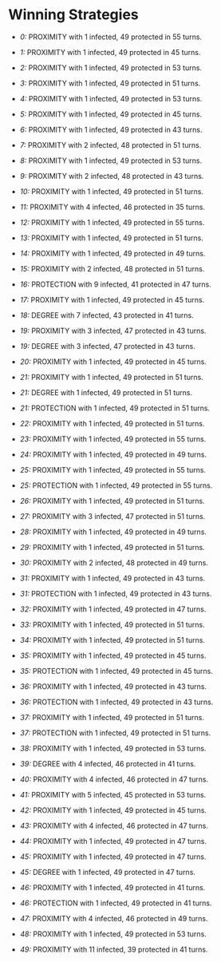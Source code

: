 # Winning Strategies

* _0:_ PROXIMITY with 1 infected, 49 protected in 55 turns.


* _1:_ PROXIMITY with 1 infected, 49 protected in 45 turns.


* _2:_ PROXIMITY with 1 infected, 49 protected in 53 turns.


* _3:_ PROXIMITY with 1 infected, 49 protected in 51 turns.


* _4:_ PROXIMITY with 1 infected, 49 protected in 53 turns.


* _5:_ PROXIMITY with 1 infected, 49 protected in 45 turns.


* _6:_ PROXIMITY with 1 infected, 49 protected in 43 turns.


* _7:_ PROXIMITY with 2 infected, 48 protected in 51 turns.


* _8:_ PROXIMITY with 1 infected, 49 protected in 53 turns.


* _9:_ PROXIMITY with 2 infected, 48 protected in 43 turns.


* _10:_ PROXIMITY with 1 infected, 49 protected in 51 turns.


* _11:_ PROXIMITY with 4 infected, 46 protected in 35 turns.


* _12:_ PROXIMITY with 1 infected, 49 protected in 55 turns.


* _13:_ PROXIMITY with 1 infected, 49 protected in 51 turns.


* _14:_ PROXIMITY with 1 infected, 49 protected in 49 turns.


* _15:_ PROXIMITY with 2 infected, 48 protected in 51 turns.


* _16:_ PROTECTION with 9 infected, 41 protected in 47 turns.


* _17:_ PROXIMITY with 1 infected, 49 protected in 45 turns.


* _18:_ DEGREE with 7 infected, 43 protected in 41 turns.


* _19:_ PROXIMITY with 3 infected, 47 protected in 43 turns.


* _19:_ DEGREE with 3 infected, 47 protected in 43 turns.


* _20:_ PROXIMITY with 1 infected, 49 protected in 45 turns.


* _21:_ PROXIMITY with 1 infected, 49 protected in 51 turns.


* _21:_ DEGREE with 1 infected, 49 protected in 51 turns.


* _21:_ PROTECTION with 1 infected, 49 protected in 51 turns.


* _22:_ PROXIMITY with 1 infected, 49 protected in 51 turns.


* _23:_ PROXIMITY with 1 infected, 49 protected in 55 turns.


* _24:_ PROXIMITY with 1 infected, 49 protected in 49 turns.


* _25:_ PROXIMITY with 1 infected, 49 protected in 55 turns.


* _25:_ PROTECTION with 1 infected, 49 protected in 55 turns.


* _26:_ PROXIMITY with 1 infected, 49 protected in 51 turns.


* _27:_ PROXIMITY with 3 infected, 47 protected in 51 turns.


* _28:_ PROXIMITY with 1 infected, 49 protected in 49 turns.


* _29:_ PROXIMITY with 1 infected, 49 protected in 51 turns.


* _30:_ PROXIMITY with 2 infected, 48 protected in 49 turns.


* _31:_ PROXIMITY with 1 infected, 49 protected in 43 turns.


* _31:_ PROTECTION with 1 infected, 49 protected in 43 turns.


* _32:_ PROXIMITY with 1 infected, 49 protected in 47 turns.


* _33:_ PROXIMITY with 1 infected, 49 protected in 51 turns.


* _34:_ PROXIMITY with 1 infected, 49 protected in 51 turns.


* _35:_ PROXIMITY with 1 infected, 49 protected in 45 turns.


* _35:_ PROTECTION with 1 infected, 49 protected in 45 turns.


* _36:_ PROXIMITY with 1 infected, 49 protected in 43 turns.


* _36:_ PROTECTION with 1 infected, 49 protected in 43 turns.


* _37:_ PROXIMITY with 1 infected, 49 protected in 51 turns.


* _37:_ PROTECTION with 1 infected, 49 protected in 51 turns.


* _38:_ PROXIMITY with 1 infected, 49 protected in 53 turns.


* _39:_ DEGREE with 4 infected, 46 protected in 41 turns.


* _40:_ PROXIMITY with 4 infected, 46 protected in 47 turns.


* _41:_ PROXIMITY with 5 infected, 45 protected in 53 turns.


* _42:_ PROXIMITY with 1 infected, 49 protected in 45 turns.


* _43:_ PROXIMITY with 4 infected, 46 protected in 47 turns.


* _44:_ PROXIMITY with 1 infected, 49 protected in 47 turns.


* _45:_ PROXIMITY with 1 infected, 49 protected in 47 turns.


* _45:_ DEGREE with 1 infected, 49 protected in 47 turns.


* _46:_ PROXIMITY with 1 infected, 49 protected in 41 turns.


* _46:_ PROTECTION with 1 infected, 49 protected in 41 turns.


* _47:_ PROXIMITY with 4 infected, 46 protected in 49 turns.


* _48:_ PROXIMITY with 1 infected, 49 protected in 53 turns.


* _49:_ PROXIMITY with 11 infected, 39 protected in 41 turns.


